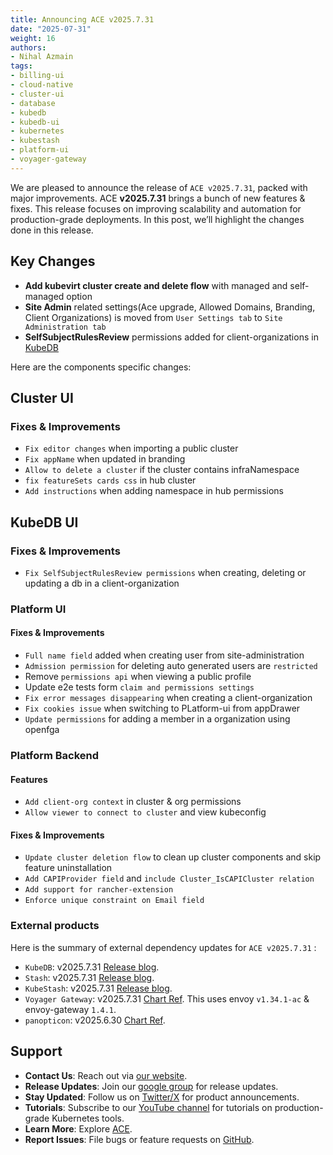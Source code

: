 ```yaml
---
title: Announcing ACE v2025.7.31
date: "2025-07-31"
weight: 16
authors:
- Nihal Azmain
tags:
- billing-ui
- cloud-native
- cluster-ui
- database
- kubedb
- kubedb-ui
- kubernetes
- kubestash
- platform-ui
- voyager-gateway
---
```


We are pleased to announce the release of `ACE v2025.7.31`, packed with major improvements. ACE **v2025.7.31** brings a bunch of new features & fixes. This release focuses on improving scalability and automation for production-grade deployments. In this post, we’ll highlight the changes done in this release.

## Key Changes
- **Add kubevirt cluster create and delete flow** with managed and self-managed option 
- **Site Admin** related settings(Ace upgrade, Allowed Domains, Branding, Client Organizations) is moved from `User Settings tab` to `Site Administration tab`
- **SelfSubjectRulesReview** permissions added for client-organizations in [KubeDB](https://appscode.com/blog/post/kubedb-v2025.7.31/)  

Here are the components specific changes:

## Cluster UI

### Fixes & Improvements
- `Fix editor changes` when importing a public cluster
- `Fix appName` when updated in branding
- `Allow to delete a cluster` if the cluster contains infraNamespace
- `fix featureSets cards css` in hub cluster
- `Add instructions` when adding namespace in hub permissions 


## KubeDB UI

### Fixes & Improvements
- `Fix SelfSubjectRulesReview permissions` when creating, deleting or updating a db in a client-organization

### Platform UI


#### Fixes & Improvements
- `Full name field` added when creating user from site-administration 
- `Admission permission` for deleting auto generated users are `restricted`
- Remove `permissions api` when viewing a public profile
- Update e2e tests form `claim and permissions settings`
- `Fix error messages disappearing` when creating a client-organization
- `Fix cookies issue` when switching to PLatform-ui from appDrawer
- `Update permissions` for adding a member in a organization using openfga 

### Platform Backend

#### Features
<!-- - `Add kubevirt cluster create and delete flow` with managed and self-managed option  -->
- `Add client-org context` in cluster & org permissions
- `Allow viewer to connect to cluster` and view kubeconfig

#### Fixes & Improvements
- `Update cluster deletion flow` to clean up cluster components and skip feature uninstallation 
- `Add CAPIProvider field` and `include Cluster_IsCAPICluster relation`
- `Add support for rancher-extension`
- `Enforce unique constraint on Email field`

### External products
Here is the summary of external dependency updates for `ACE v2025.7.31` :

- `KubeDB`: v2025.7.31 [Release blog](https://appscode.com/blog/post/kubedb-v2025.7.31/).
- `Stash`: v2025.7.31 [Release blog](https://appscode.com/blog/post/stash-v2025.7.31/).
- `KubeStash`: v2025.7.31 [Release blog](https://appscode.com/blog/post/kubestash-v2025.7.31/).
- `Voyager Gateway`: v2025.7.31 [Chart Ref](https://github.com/voyagermesh/installer/tree/release-v2025.7.31/charts/voyager-gateway). This uses envoy `v1.34.1-ac` & envoy-gateway `1.4.1`.
- `panopticon`: v2025.6.30 [Chart Ref](https://github.com/open-viz/installer/tree/release-v2025.6.30/charts/monitoring-operator).


## Support
- **Contact Us**: Reach out via [our website](https://appscode.com/contact/).
- **Release Updates**: Join our [google group](https://groups.google.com/a/appscode.com/g/releases) for release updates.
- **Stay Updated**: Follow us on [Twitter/X](https://x.com/appscode) for product announcements.
- **Tutorials**: Subscribe to our [YouTube channel](https://youtube.com/@appscode) for tutorials on production-grade Kubernetes tools.
- **Learn More**: Explore [ACE](https://appscode.com/docs/).
- **Report Issues**: File bugs or feature requests on [GitHub](https://github.com/appscode-cloud/launchpad/issues).